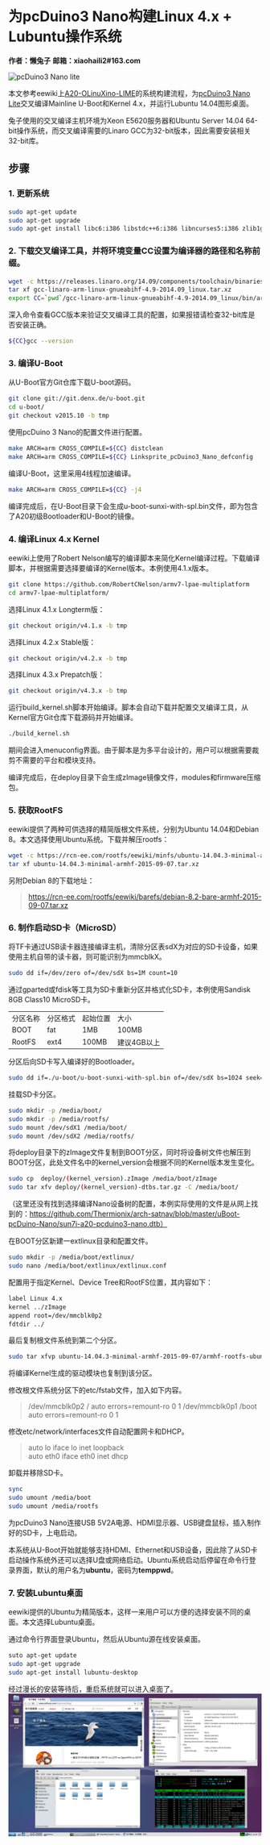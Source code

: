 # 为pcDuino3  Nano构建Linux 4.x + Lubuntu操作系统
**作者：懒兔子**
**邮箱：xiaohaili2#163.com**

![pcDuino3 Nano lite](http://www.linksprite.com/wp-content/uploads/2015/05/pcduino3nano_lite1.jpg)

本文参考eewiki上[A20-OLinuXino-LIME](https://eewiki.net/display/linuxonarm/A20-OLinuXino-LIME)的系统构建流程，为[pcDuino3 Nano Lite](http://www.linksprite.com/linksprite-pcduino3nano-lite/)交叉编译Mainline U-Boot和Kernel 4.x，并运行Lubuntu 14.04图形桌面。

兔子使用的交叉编译主机环境为Xeon E5620服务器和Ubuntu Server 14.04 64-bit操作系统，而交叉编译需要的Linaro GCC为32-bit版本，因此需要安装相关32-bit库。

## 步骤
### 1. 更新系统
```bash
sudo apt-get update
sudo apt-get upgrade
sudo apt-get install libc6:i386 libstdc++6:i386 libncurses5:i386 zlib1g:i386
```
### 2. 下载交叉编译工具，并将环境变量CC设置为编译器的路径和名称前缀。
```bash
wget -c https://releases.linaro.org/14.09/components/toolchain/binaries/gcc-linaro-arm-linux-gnueabihf-4.9-2014.09_linux.tar.xz
tar xf gcc-linaro-arm-linux-gnueabihf-4.9-2014.09_linux.tar.xz
export CC=`pwd`/gcc-linaro-arm-linux-gnueabihf-4.9-2014.09_linux/bin/arm-linux-gnueabihf-
```
深入命令查看GCC版本来验证交叉编译工具的配置，如果报错请检查32-bit库是否安装正确。
```bash
${CC}gcc --version
```

### 3. 编译U-Boot
从U-Boot官方Git仓库下载U-boot源码。
```bash
git clone git://git.denx.de/u-boot.git
cd u-boot/
git checkout v2015.10 -b tmp
```
使用pcDuino 3 Nano的配置文件进行配置。
```bash
make ARCH=arm CROSS_COMPILE=${CC} distclean
make ARCH=arm CROSS_COMPILE=${CC} Linksprite_pcDuino3_Nano_defconfig
```
编译U-Boot，这里采用4线程加速编译。
```bash
make ARCH=arm CROSS_COMPILE=${CC} -j4
```
编译完成后，在U-Boot目录下会生成u-boot-sunxi-with-spl.bin文件，即为包含了A20初级Bootloader和U-Boot的镜像。

### 4. 编译Linux 4.x Kernel

eewiki上使用了Robert Nelson编写的编译脚本来简化Kernel编译过程。下载编译脚本，并根据需要选择要编译的Kernel版本。本例使用4.1.x版本。

```bash
git clone https://github.com/RobertCNelson/armv7-lpae-multiplatform
cd armv7-lpae-multiplatform/
```

选择Linux 4.1.x Longterm版：
```bash
git checkout origin/v4.1.x -b tmp
```

选择Linux 4.2.x Stable版：
```bash
git checkout origin/v4.2.x -b tmp
```
选择Linux 4.3.x Prepatch版：
```bash
git checkout origin/v4.3.x -b tmp
```
运行build_kernel.sh脚本开始编译。脚本会自动下载并配置交叉编译工具，从Kernel官方Git仓库下载源码并开始编译。
```bash
./build_kernel.sh
```

期间会进入menuconfig界面。由于脚本是为多平台设计的，用户可以根据需要裁剪不需要的平台和模块支持。

编译完成后，在deploy目录下会生成zImage镜像文件，modules和firmware压缩包。

### 5. 获取RootFS
eewiki提供了两种可供选择的精简版根文件系统，分别为Ubuntu 14.04和Debian 8。本文选择使用Ubuntu系统。下载并解压rootfs：

```bash
wget -c https://rcn-ee.com/rootfs/eewiki/minfs/ubuntu-14.04.3-minimal-armhf-2015-09-07.tar.xz
tar xf ubuntu-14.04.3-minimal-armhf-2015-09-07.tar.xz
```

另附Debian 8的下载地址：
> https://rcn-ee.com/rootfs/eewiki/barefs/debian-8.2-bare-armhf-2015-09-07.tar.xz

### 6. 制作启动SD卡（MicroSD）
将TF卡通过USB读卡器连接编译主机，清除分区表sdX为对应的SD卡设备，如果使用主机自带的读卡器，则可能识别为mmcblkX。

```bash
sudo dd if=/dev/zero of=/dev/sdX bs=1M count=10
```

通过gparted或fdisk等工具为SD卡重新分区并格式化SD卡，本例使用Sandisk 8GB Class10 MicroSD卡。
<table>
   <tr>
      <td>分区名称</td>
      <td>分区格式</td>
      <td>起始位置</td>
      <td>大小</td>
   </tr>
   <tr>
      <td>BOOT</td>
      <td>fat</td>
      <td>1MB</td>
      <td>100MB</td>
   </tr>
   <tr>
      <td>RootFS</td>
      <td>ext4</td>
      <td>100MB</td>
      <td>建议4GB以上</td>
   </tr>
</table>

分区后向SD卡写入编译好的Bootloader。
```bash
sudo dd if=./u-boot/u-boot-sunxi-with-spl.bin of=/dev/sdX bs=1024 seek=8
```

挂载SD卡分区。
```bash
sudo mkdir -p /media/boot/
sudo mkdir -p /media/rootfs/
sudo mount /dev/sdX1 /media/boot/
sudo mount /dev/sdX2 /media/rootfs/
```
将deploy目录下的zImage文件复制到BOOT分区，同时将设备树文件也解压到BOOT分区，此处文件名中的kernel_version会根据不同的Kernel版本发生变化。
```bash
sudo cp  deploy/(kernel_version).zImage /media/boot/zImage
sudo tar xfv deploy/(kernel_version)-dtbs.tar.gz -C /media/boot/
```
（这里还没有找到选择编译Nano设备树的配置，本例实际使用的文件是从网上找到的：https://github.com/Thermionix/arch-satnav/blob/master/uBoot-pcDuino-Nano/sun7i-a20-pcduino3-nano.dtb）

在BOOT分区新建一extlinux目录和配置文件。
```bash
sudo mkdir -p /media/boot/extlinux/
sudo nano /media/boot/extlinux/extlinux.conf
```
配置用于指定Kernel、Device Tree和RootFS位置，其内容如下：
```bash
label Linux 4.x
kernel ../zImage
append root=/dev/mmcblk0p2
fdtdir ../
```
最后复制根文件系统到第二个分区。
```bash
sudo tar xfvp ubuntu-14.04.3-minimal-armhf-2015-09-07/armhf-rootfs-ubuntu-trusty.tar –C /media/rootfs
```
将编译Kernel生成的驱动模块也复制到该分区。

修改根文件系统分区下的etc/fstab文件，加入如下内容。
> /dev/mmcblk0p2  /      auto  errors=remount-ro  0  1
> /dev/mmcblk0p1  /boot  auto  errors=remount-ro  0  1

修改etc/network/interfaces文件自动配置网卡和DHCP。
> auto lo
> iface lo inet loopback  
> auto eth0
> iface eth0 inet dhcp

卸载并移除SD卡。
```bash
sync
sudo umount /media/boot
sudo umount /media/rootfs
```

为pcDuino3 Nano连接USB  5V2A电源、HDMI显示器、USB键盘鼠标，插入制作好的SD卡，上电启动。

本系统从U-Boot开始就能够支持HDMI、Ethernet和USB设备，因此除了从SD卡启动操作系统外还可以选择U盘或网络启动。Ubuntu系统启动后停留在命令行登录界面，默认的用户名为**ubuntu**，密码为**temppwd**。

### 7.  安装Lubuntu桌面
eewiki提供的Ubuntu为精简版本，这样一来用户可以方便的选择安装不同的桌面。本文选择Lubuntu桌面。

通过命令行界面登录Ubuntu，然后从Ubuntu源在线安装桌面。
```bash
suto apt-get update
sudo apt-get upgrade
sudo apt-get install lubuntu-desktop
```
经过漫长的安装等待后，重启系统就可以进入桌面了。
![lubuntu](/images/lubuntu.png)
